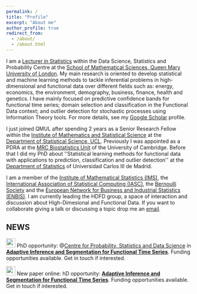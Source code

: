 ```yaml
---
permalink: /
title: "Profile"
excerpt: "About me"
author_profile: true
redirect_from: 
  - /about/
  - /about.html
---
```


I am a [Lecturer in Statistics](https://www.qmul.ac.uk/maths/profiles/hernandezn.html) within the Data Science, Statistics and Probability Centre at the [School of Mathematical Sciences, Queen Mary University of London](https://www.qmul.ac.uk/maths/). My main research is oriented to develop statistical and machine learning methods to tackle inferential problems in high-dimensional and functional data over different fields such as: energy, economics, the environment, demography, business, finance, health and genetics. I have mainly focused on predictive confidence bands for functional time series; domain selection and classification in the Functional Data context; and outlier detection for stochastic processes using Information Theory tools. For more details, see my [Google Scholar](https://scholar.google.com/citations?hl=es&user=6IZOUNkAAAAJ) profile.

I just joined QMUL after spending 2 years as a Senior Research Fellow within the [Institute of Mathematics and Statistical Science](https://www.ucl.ac.uk/mathematical-statistical-sciences/) at the [Department of Statistical Science, UCL](https://www.ucl.ac.uk/statistics/). Previously I was appointed as a PDRA at the [MRC Biostatistics Unit](https://www.mrc-bsu.cam.ac.uk/) of the University of Cambridge. Before that I did my PhD about ''Statistical learning methods for functional data with applications to prediction, classification and outlier detection'' at the [Department of Statistics](https://www.uc3m.es/ss/Satellite/UC3MInstitucional/en/PortadaMiniSiteA/1371229065435/Department_of_Statistics) of Universidad Carlos III de Madrid.

I am a member of the [Institute of Mathematical Statistics (IMS)]([https://iasc-isi.org/](https://imstat.org/)), the [International Association of Statistical Computing (IASC)](https://iasc-isi.org/), the [Bernoulli Society](https://www.bernoullisociety.org/) and the [European Network for Business and Industrial Statistics (ENBIS)](https://enbis.org/). I am currently leading the HDFD group, a space of interaction and discussion about High-Dimesional and Functional Data. If you want to collaborate giving a talk or discussing a topic drop me an [email](mailto:n.hernandez@ucl.ac.uk).

## **NEWS**  

 <img src="https://media.giphy.com/media/C4b6GwFKbYxK8/giphy.gif" width="25"> PhD opportunity: @[Centre for Probability, Statistics and Data Science](https://www.seresearch.qmul.ac.uk/cpsd/) in **[Adaptive Inference and Segmentation for Functional Time Series](https://www.findaphd.com/phds/project/adaptive-inference-and-segmentation-for-functional-time-series/?p178824)**. Funding opportunities available. Get in touch if interested. 

  <img src="https://media.giphy.com/media/C4b6GwFKbYxK8/giphy.gif" width="25"> New paper online: hD opportunity: **[Adaptive Inference and Segmentation for Functional Time Series](https://www.findaphd.com/phds/project/adaptive-inference-and-segmentation-for-functional-time-series/?p178824)**. Funding opportunities available. Get in touch if interested. 

<!--the [International Association for Statistical Computing](https://iasc-isi.org/) and-->
